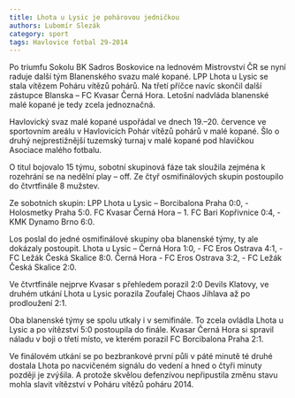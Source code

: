 ```yaml
---
title: Lhota u Lysic je pohárovou jedničkou
authors: Lubomír Slezák
category: sport
tags: Havlovice fotbal 29-2014 
---
```


Po triumfu Sokolu BK Sadros Boskovice na lednovém Mistrovství ČR se nyní raduje další tým Blanenského svazu malé kopané. LPP Lhota u Lysic se stala vítězem Poháru vítězů pohárů. Na třetí příčce navíc skončil další zástupce Blanska – FC Kvasar Černá Hora. Letošní nadvláda blanenské malé kopané je tedy zcela jednoznačná.

Havlovický svaz malé kopané uspořádal ve dnech 19.–20. července ve sportovním areálu v Havlovicích Pohár vítězů pohárů v malé kopané. Šlo o druhý nejprestižnější tuzemský turnaj v malé kopané pod hlavičkou Asociace malého fotbalu.

O titul bojovalo 15 týmu, sobotní skupinová fáze tak sloužila zejména k rozehrání se na nedělní play – off. Ze čtyř osmifinálových skupin postoupilo do čtvrtfinále 8 mužstev.

Ze sobotních skupin: LPP Lhota u Lysic – Borcibalona Praha 0:0, - Holosmetky Praha 5:0. FC Kvasar Černá Hora – 1. FC Bari Kopřivnice 0:4, - KMK Dynamo Brno 6:0.

Los poslal do jedné osmifinálové skupiny oba blanenské týmy, ty ale dokázaly postoupit. Lhota u Lysic – Černá Hora 1:0, - FC Eros Ostrava 4:1, - FC Ležák Česká Skalice 8:0. Černá Hora - FC Eros Ostrava 3:2, - FC Ležák Česká Skalice 2:0.

Ve čtvrtfinále nejprve Kvasar s přehledem porazil 2:0 Devils Klatovy, ve druhém utkání Lhota u Lysic porazila Zoufalej Chaos Jihlava až po prodloužení 2:1.

Oba blanenské týmy se spolu utkaly i v semifinále. To zcela ovládla Lhota u Lysic a po vítězství 5:0 postoupila do finále. Kvasar Černá Hora si spravil náladu v boji o třetí místo, ve kterém porazil FC Borcibalona Praha 2:1.

Ve finálovém utkání se po bezbrankové první půli v páté minutě té druhé dostala Lhota po nacvičeném signálu do vedení a hned o čtyři minuty později je zvýšila. A protože skvělou defenzívou nepřipustila změnu stavu mohla slavit vítězství v Poháru vítězů poháru 2014. 